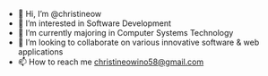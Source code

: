 - 👋 Hi, I’m @christineow
- 👀 I’m interested in Software Development
- 🌱 I’m currently majoring in Computer Systems Technology
- 💞️ I’m looking to collaborate on various innovative software & web applications
- 📫 How to reach me christineowino58@gmail.com

<!---
christineow/christineow is a ✨ special ✨ repository because its `README.md` (this file) appears on your GitHub profile.
You can click the Preview link to take a look at your changes.
--->

